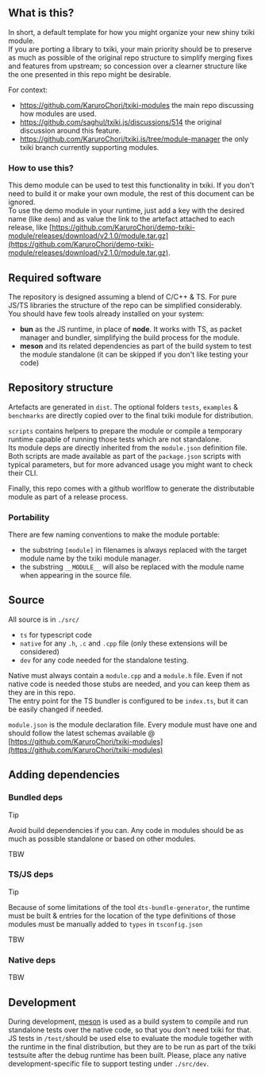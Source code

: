 ## What is this?

In short, a default template for how you might organize your new shiny txiki module.  
If you are porting a library to txiki, your main priority should be to preserve as much as possible of the original repo structure to simplify merging fixes and features from upstream; so concession over a clearner structure like the one presented in this repo might be desirable.

For context:

- https://github.com/KaruroChori/txiki-modules the main repo discussing how modules are used.
- https://github.com/saghul/txiki.js/discussions/514 the original discussion around this feature.
- https://github.com/KaruroChori/txiki.js/tree/module-manager the only txiki branch currently supporting modules.

### How to use this?

This demo module can be used to test this functionality in txiki. If you don't need to build it or make your own module, the rest of this document can be ignored.  
To use the demo module in your runtime, just add a key with the desired name (like `demo`) and as value the link to the artefact attached to each release, like [https://github.com/KaruroChori/demo-txiki-module/releases/download/v2.1.0/module.tar.gz](https://github.com/KaruroChori/demo-txiki-module/releases/download/v2.1.0/module.tar.gz).

## Required software

The repository is designed assuming a blend of C/C++ & TS. For pure JS/TS libraries the structure of the repo can be simplified considerably.  
You should have few tools already installed on your system:

- **bun** as the JS runtime, in place of **node**. It works with TS, as packet manager and bundler, simplifying the build process for the module.
- **meson** and its related dependencies as part of the build system to test the module standalone (it can be skipped if you don't like testing your code)

## Repository structure

Artefacts are generated in `dist`.
The optional folders `tests`, `examples` & `benchmarks` are directly copied over to the final txiki module for distribution.

`scripts` contains helpers to prepare the module or compile a temporary runtime capable of running those tests which are not standalone.  
Its module deps are directly inherited from the `module.json` definition file.  
Both scripts are made available as part of the `package.json` scripts with typical parameters, but for more advanced usage you might want to check their CLI.

Finally, this repo comes with a github worlflow to generate the distributable module as part of a release process.

### Portability

There are few naming conventions to make the module portable:

- the substring `[module]` in filenames is always replaced with the target module name by the txiki module manager.
- the substring `__MODULE__` will also be replaced with the module name when appearing in the source file.

## Source

All source is in `./src/`

- `ts` for typescript code
- `native` for any `.h`, `.c` and `.cpp` file (only these extensions will be considered)
- `dev` for any code needed for the standalone testing.

Native must always contain a `module.cpp` and a `module.h` file. Even if not native code is needed those stubs are needed, and you can keep them as they are in this repo.  
The entry point for the TS bundler is configured to be `index.ts`, but it can be easily changed if needed.

`module.json` is the module declaration file. Every module must have one and should follow the latest schemas available @ [https://github.com/KaruroChori/txiki-modules](https://github.com/KaruroChori/txiki-modules)

## Adding dependencies

### Bundled deps

> [!TIP]
> Avoid build dependencies if you can. Any code in modules should be as much as possible standalone or based on other modules.

TBW

### TS/JS deps

> [!TIP]
> Because of some limitations of the tool `dts-bundle-generator`, the runtime must be built & entries for the location of the type definitions of those modules must be manually added to `types` in `tsconfig.json`

TBW

### Native deps

TBW

## Development

During development, [meson]() is used as a build system to compile and run standalone tests over the native code, so that you don't need txiki for that.  
JS tests in `/test/`should be used else to evaluate the module together with the runtime in the final distribution, but they are to be run as part of the txiki testsuite after the debug runtime has been built.
Please, place any native development-specific file to support testing under `./src/dev`.
